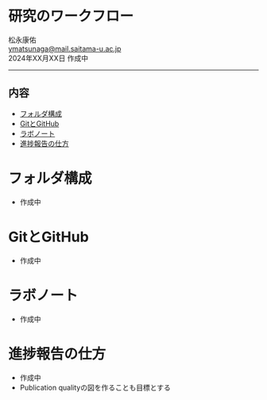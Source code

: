 # 研究のワークフロー

松永康佑  
ymatsunaga@mail.saitama-u.ac.jp  
2024年XX月XX日 作成中

---

## 内容

- [フォルダ構成](#フォルダ構成)
- [GitとGitHub](#GitとGitHub)
- [ラボノート](#ラボノート)
- [進捗報告の仕方](#進捗報告の仕方)

# フォルダ構成

- 作成中

# GitとGitHub

- 作成中

# ラボノート

- 作成中

# 進捗報告の仕方

- 作成中
- Publication qualityの図を作ることも目標とする
